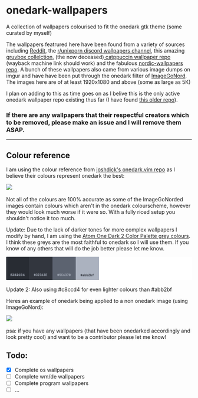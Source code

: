 # onedark-wallpapers
A collection of wallpapers colourised to fit the onedark gtk theme (some curated by myself)

The wallpapers featrured here have been found from a variety of sources including [Reddit](https://www.reddit.com/r/wallpapers/), the [r/unixporn discord wallpapers channel](https://discord.gg/unixporn), this amazing [gruvbox collelction](https://gruvbox-wallpapers.onrender.com/), (the now deceased)[ catppuccin wallpaper repo](https://web.archive.org/web/20230215022523/https://github.com/catppuccin/wallpapers) (wayback machine link should work) and the fabulous [nordic-wallpapers repo](https://github.com/linuxdotexe/nordic-wallpapers). A bunch of these wallpapers also came from various image dumps on imgur and have have been put through the onedark filter of [ImageGoNord](https://ign.schrodinger-hat.it/).
The images here are of at least 1920x1080 and above (some as large as 5K)

I plan on adding to this as time goes on as I belive this is the only active onedark wallpaper repo existing thus far (I have found [this older repo](https://github.com/AbdelrhmanNile/onedark-wallpapers)).

### If there are any wallpapers that their respectful creators which to be removed, please make an issue and I will remove them ASAP.

***
## Colour reference

I am using the colour reference from [joshdick's onedark.vim repo](https://github.com/joshdick/onedark.vim) as I believe their colours represent onedark the best:

![](https://github.com/Narmis-E/onedark-wallpapers/blob/main/onedark-reference.png)

Not all of the colours are 100% accurate as some of the ImageGoNorded images contain colours which aren't in the onedark colourscheme, however they would look much worse if it were so. With a fully riced setup you shouldn't notice it too much. 

Update: Due to the lack of darker tones for more complex wallpapers I modify by hand, I am using the [Atom One Dark 2 Color Palette grey colours](https://www.color-hex.com/color-palette/1017620). I think these greys are the most faithful to onedark so I will use them. If you know of any others that will do the job better please let me know.

![](https://github.com/Narmis-E/onedark-wallpapers/blob/main/onedark_grey_ref.png)

Update 2: Also using #c8ccd4 for even lighter colours than #abb2bf

Heres an example of onedark being applied to a non onedark image (using ImageGoNord):

![](https://github.com/Narmis-E/onedark-wallpapers/blob/main/before-after.jpg)

psa: if you have any wallpapers (that have been onedarked accordingly and look pretty cool) and want to be a contributor please let me know!

## Todo:

- [x] Complete os wallpapers
- [ ] Complete wm/de wallpapers
- [ ] Complete program wallpapers
- [ ] ...
